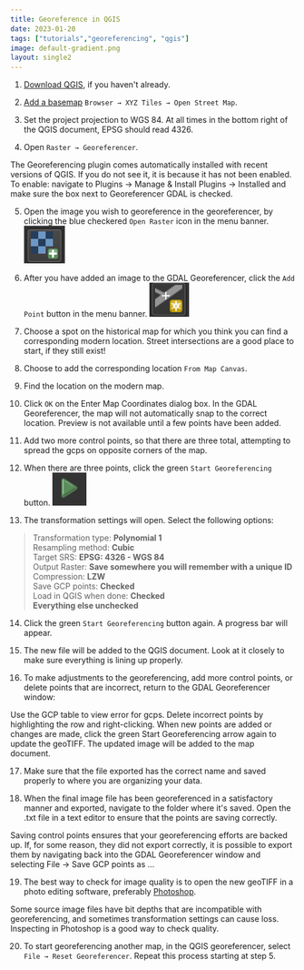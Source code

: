 ```yaml
---
title: Georeference in QGIS
date: 2023-01-20
tags: ["tutorials","georeferencing", "qgis"]
image: default-gradient.png
layout: single2
---
```


1. [Download QGIS](https://harvardmapcollection.github.io/tutorials/qgis/download/), if you haven't already.

2. [Add a basemap](https://harvardmapcollection.github.io/tutorials/qgis/add-a-basemap/) `Browser → XYZ Tiles → Open Street Map`.

3. Set the project projection to WGS 84. At all times in the bottom right of the QGIS document, EPSG should read 4326.


4. Open `Raster → Georeferencer`. 
<div class="alert-info">
  The Georeferencing plugin comes automatically installed with recent versions of QGIS. If you do not see it, it is because it has not been enabled. To enable: navigate to Plugins → Manage & Install Plugins → Installed and make sure the box next to Georeferencer GDAL is checked.
</div>


5. Open the image you wish to georeference in the georeferencer, by clicking the blue checkered `Open Raster` icon in the menu banner.
![Screenshot of open raster icon](media/2.png)


6. After you have added an image to the GDAL Georeferencer, click the `Add Point` button in the menu banner.
![Screenshot of add point icon](media/3.png)


7. Choose a spot on the historical map for which you think you can find a corresponding modern location. Street intersections are a good place to start, if they still exist!

8. Choose to add the corresponding location `From Map Canvas`.

9. Find the location on the modern map.

10. Click `OK` on the Enter Map Coordinates dialog box. In the GDAL Georeferencer, the map will not automatically snap to the correct location. Preview is not available until a few points have been added.

11. Add two more control points, so that there are three total, attempting to spread the gcps on opposite corners of the map.

12. When there are three points, click the green `Start Georeferencing` button.
![Screenshot of start georeferencing icon](media/5.png)


13. The transformation settings will open. Select the following options:
> Transformation type: **Polynomial 1** <br>
Resampling method: **Cubic** <br>
Target SRS: **EPSG: 4326 - WGS 84** <br>
Output Raster: **Save somewhere you will remember with a unique ID** <br>
Compression: **LZW** <br>
Save GCP points: **Checked** <br>
Load in QGIS when done: **Checked** <br>
**Everything else unchecked** <br>

14. Click the green `Start Georeferencing` button again. A progress bar will appear.

15. The new file will be added to the QGIS document. Look at it closely to make sure everything is lining up properly.

16. To make adjustments to the georeferencing, add more control points, or delete points that are incorrect, return to the GDAL Georeferencer window:
<div class="alert-info">
  Use the GCP table to view error for gcps. Delete incorrect points by highlighting the row and right-clicking.
When new points are added or changes are made, click the green Start Georeferencing arrow again to update the geoTIFF. The updated image will be added to the map document.
</div>


17. Make sure that the file exported has the correct name and saved properly to where you are organizing your data.

18. When the final image file has been georeferenced in a satisfactory manner and exported, navigate to the folder where it's saved. Open the .txt file in a text editor to ensure that the points are saving correctly.
<div class="alert-info">
Saving control points ensures that your georeferencing efforts are backed up. 
If, for some reason, they did not export correctly, it is possible to export them by navigating back into the GDAL Georeferencer window and selecting File → Save GCP points as ...</div>


19. The best way to check for image quality is to open the new geoTIFF in a photo editing software, preferably [Photoshop](https://harvard.service-now.com/ithelp?id=kb_article&sys_id=9f3244d3dba304d430ed1dca489619e0). 
<div class="alert-warning">Some source image files have bit depths that are incompatible with georeferencing, and sometimes transformation settings can cause loss. Inspecting in Photoshop is a good way to check quality.</div>


20. To start georeferencing another map, in the QGIS georeferencer, select `File → Reset Georeferencer`. Repeat this process starting at step 5.

